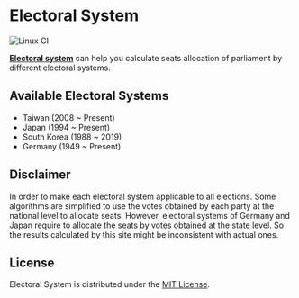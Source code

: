 # Electoral System

![Linux CI](https://github.com/Ramirisu/Electoral-system/actions/workflows/linux.yml/badge.svg)

[**Electoral system**](https://ramirisu.github.io/Electoral-system/) can help you calculate seats allocation of parliament by different electoral systems.

## Available Electoral Systems

- Taiwan (2008 ~ Present)
- Japan (1994 ~ Present)
- South Korea (1988 ~ 2019)
- Germany (1949 ~ Present)

## Disclaimer

In order to make each electoral system applicable to all elections. Some algorithms are simplified to use the votes obtained by each party at the national level to allocate seats. However, electoral systems of Germany and Japan require to allocate the seats by votes obtained at the state level. So the results calculated by this site might be inconsistent with actual ones.

## License

Electoral System is distributed under the [MIT License](https://github.com/Ramirisu/Electoral-system/blob/main/LICENSE>).
